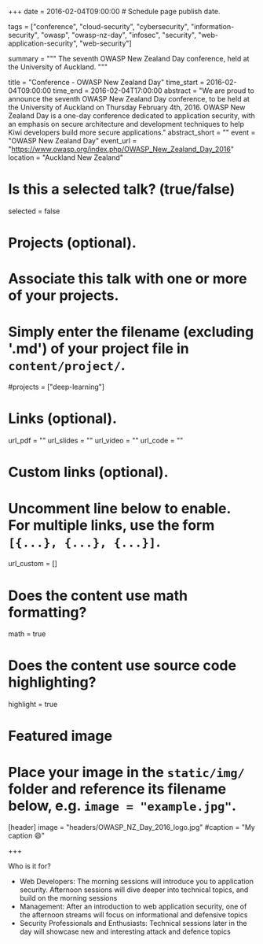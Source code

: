+++
date = 2016-02-04T09:00:00  # Schedule page publish date.

tags = ["conference", "cloud-security", "cybersecurity", "information-security", "owasp", "owasp-nz-day", "infosec", "security", "web-application-security", "web-security"]

summary = """
The seventh OWASP New Zealand Day conference, held at the University of Auckland.
"""

title = "Conference - OWASP New Zealand Day"
time_start = 2016-02-04T09:00:00
time_end = 2016-02-04T17:00:00
abstract = "We are proud to announce the seventh OWASP New Zealand Day conference, to be held at the University of Auckland on Thursday February 4th, 2016. OWASP New Zealand Day is a one-day conference dedicated to application security, with an emphasis on secure architecture and development techniques to help Kiwi developers build more secure applications."
abstract_short = ""
event = "OWASP New Zealand Day"
event_url = "https://www.owasp.org/index.php/OWASP_New_Zealand_Day_2016"
location = "Auckland New Zealand"

# Is this a selected talk? (true/false)
selected = false

# Projects (optional).
#   Associate this talk with one or more of your projects.
#   Simply enter the filename (excluding '.md') of your project file in `content/project/`.
#projects = ["deep-learning"]

# Links (optional).
url_pdf = ""
url_slides = ""
url_video = ""
url_code = ""

# Custom links (optional).
#   Uncomment line below to enable. For multiple links, use the form `[{...}, {...}, {...}]`.
url_custom = []


# Does the content use math formatting?
math = true

# Does the content use source code highlighting?
highlight = true

# Featured image
# Place your image in the `static/img/` folder and reference its filename below, e.g. `image = "example.jpg"`.
[header]
image = "headers/OWASP_NZ_Day_2016_logo.jpg"
#caption = "My caption :smile:"

+++

Who is it for?

* Web Developers: The morning sessions will introduce you to application security. Afternoon sessions will dive deeper into technical topics, and build on the morning sessions
* Management: After an introduction to web application security, one of the afternoon streams will focus on informational and defensive topics
* Security Professionals and Enthusiasts: Technical sessions later in the day will showcase new and interesting attack and defence topics


